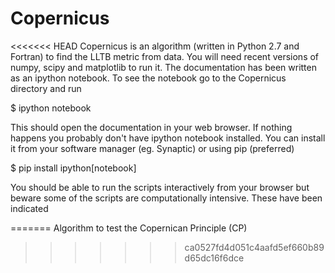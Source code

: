 # Copernicus
<<<<<<< HEAD
Copernicus is an algorithm (written in Python 2.7 and Fortran) to find the LLTB metric from data. You will need recent versions of numpy, scipy and matplotlib to run it. The documentation has been written as an ipython notebook. To see the notebook go to the Copernicus directory and run

$ ipython notebook

This should open the documentation in your web browser. If nothing happens you probably don't have ipython notebook installed. You can install it from your software manager (eg. Synaptic) or using pip (preferred)

$ pip install ipython[notebook]

You should be able to run the scripts interactively from your browser but beware some of the scripts are computationally intensive. These have been indicated 





=======
Algorithm to test the Copernican Principle (CP)
>>>>>>> ca0527fd4d051c4aafd5ef660b89d65dc16f6dce
